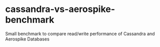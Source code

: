 # cassandra-vs-aerospike-benchmark
Small benchmark to compare read/write performance of Cassandra and Aerospike Databases
